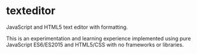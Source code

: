 # texteditor
JavaScript and HTML5 text editor with formatting. 

This is an experimentation and learning experience implemented using pure JavaScript ES6/ES2015 and HTML5/CSS with no frameworks or libraries.
